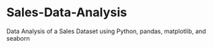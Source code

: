 # Sales-Data-Analysis
Data Analysis of a Sales Dataset using Python, pandas, matplotlib, and seaborn
